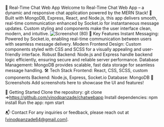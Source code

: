 💬 Real-Time Chat Web App
Welcome to Real-Time Chat Web App – a dynamic and responsive chat application powered by the MERN Stack! 🚀 Built with MongoDB, Express, React, and Node.js, this app delivers smooth, real-time communication enhanced by Socket.io for instantaneous message updates. Custom styling and components make the user interface clean, modern, and intuitive.
![Screenshot (80)](https://github.com/user-attachments/assets/606be2f5-2a22-4137-be45-dae5b4464921)
🌟 Key Features
Instant Messaging: Powered by Socket.io, enabling real-time communication between users with seamless message delivery.
Modern Frontend Design: Custom components styled with CSS and SCSS for a visually appealing and user-friendly interface.
Robust Backend: Node.js and Express handle backend logic efficiently, ensuring secure and reliable server performance.
Database Management: MongoDB provides scalable, fast data storage for seamless message handling.
🛠 Tech Stack
Frontend: React, CSS, SCSS, custom components
Backend: Node.js, Express, Socket.io
Database: MongoDB
📸 Screenshots
Add screenshots here to showcase the UI and features!

🚀 Getting Started
Clone the repository: git clone =>https://github.com/vinodpanzade/chatwebapp
Install dependencies: npm install
Run the app: npm start

📬 Contact
For any inquiries or feedback, please reach out at [vinodpanzade64@gmail.com].

